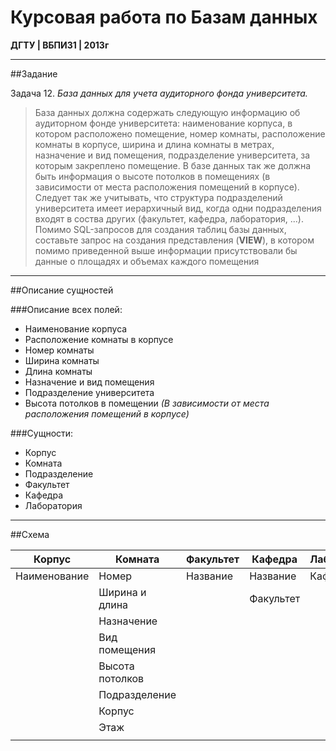 # Курсовая работа по Базам данных

__ДГТУ | ВБПИ31 | 2013г__

---

##Задание

Задача 12. _База данных для учета аудиторного фонда университета._

>База данных должна содержать следующую информацию об аудиторном фонде университета: наименование корпуса, в котором расположено помещение, номер комнаты, расположение комнаты в корпусе, ширина и длина комнаты в метрах, назначение и вид помещения, подразделение университета, за которым закреплено помещение. В базе данных так же должна быть информация о высоте потолков в помещениях (в зависимости от места расположения помещений в корпусе). Следует так же учитывать, что структура подразделений университета имеет иерархичный вид, когда одни подразделения входят в соства других (факультет, кафедра, лаборатория, ...).  
>Помимо SQL-запросов для создания таблиц базы данных, составьте запрос на создания представления (__VIEW__), в котором помимо приведенной выше информации присутствовали бы данные о площадях и объемах каждого помещения

---

##Описание сущностей

###Описание всех полей:
+ Наименование корпуса  
+ Расположение комнаты в корпусе  
+ Номер комнаты  
+ Ширина комнаты  
+ Длина комнаты  
+ Назначение и вид помещения  
+ Подразделение университета  
+ Высота потолков в помещении _(В зависимости от места расположения помещений в корпусе)_  

###Сущности:
+ Корпус  
+ Комната  
+ Подразделение  
+ Факультет  
+ Кафедра  
+ Лаборатория  

---

##Схема

| Корпус       | Комната            | Факультет   | Кафедра    | Лаборатория    |
| ------------ | ------------------ | ----------- | ---------- | -------------- |
| Наименование | Номер | Название | Название | Кафедра |
| | Ширина и длина | | Факультет | |
| | Назначение | | | | |
| | Вид помещения | | |
| | Высота потолков | | | |
| | Подразделение | | | |
| | Корпус | | | |
| | Этаж | | | |
| | | | | |


